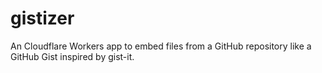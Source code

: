 # gistizer
An Cloudflare Workers app to embed files from a GitHub repository like a GitHub Gist inspired by gist-it.
